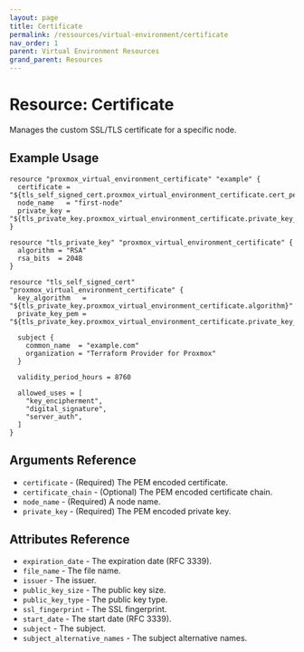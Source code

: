 ```yaml
---
layout: page
title: Certificate
permalink: /ressources/virtual-environment/certificate
nav_order: 1
parent: Virtual Environment Resources
grand_parent: Resources
---
```


# Resource: Certificate

Manages the custom SSL/TLS certificate for a specific node.

## Example Usage

```
resource "proxmox_virtual_environment_certificate" "example" {
  certificate = "${tls_self_signed_cert.proxmox_virtual_environment_certificate.cert_pem}"
  node_name   = "first-node"
  private_key = "${tls_private_key.proxmox_virtual_environment_certificate.private_key_pem}"
}

resource "tls_private_key" "proxmox_virtual_environment_certificate" {
  algorithm = "RSA"
  rsa_bits  = 2048
}

resource "tls_self_signed_cert" "proxmox_virtual_environment_certificate" {
  key_algorithm   = "${tls_private_key.proxmox_virtual_environment_certificate.algorithm}"
  private_key_pem = "${tls_private_key.proxmox_virtual_environment_certificate.private_key_pem}"

  subject {
    common_name  = "example.com"
    organization = "Terraform Provider for Proxmox"
  }

  validity_period_hours = 8760

  allowed_uses = [
    "key_encipherment",
    "digital_signature",
    "server_auth",
  ]
}
```

## Arguments Reference

* `certificate` - (Required) The PEM encoded certificate.
* `certificate_chain` - (Optional) The PEM encoded certificate chain.
* `node_name` - (Required) A node name.
* `private_key` - (Required) The PEM encoded private key.

## Attributes Reference

* `expiration_date` - The expiration date (RFC 3339).
* `file_name` - The file name.
* `issuer` - The issuer.
* `public_key_size` - The public key size.
* `public_key_type` - The public key type.
* `ssl_fingerprint` - The SSL fingerprint.
* `start_date` - The start date (RFC 3339).
* `subject` - The subject.
* `subject_alternative_names` - The subject alternative names.
